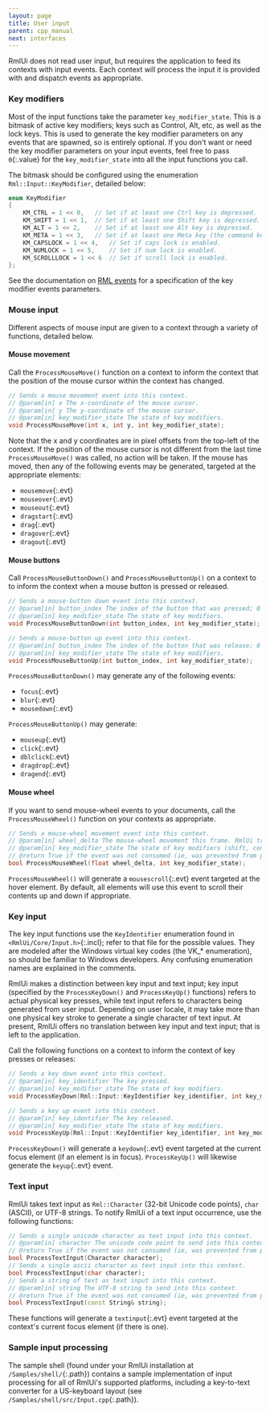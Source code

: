 ```yaml
---
layout: page
title: User input
parent: cpp_manual
next: interfaces
---
```


RmlUi does not read user input, but requires the application to feed its contexts with input events. Each context will process the input it is provided with and dispatch events as appropriate.

### Key modifiers

Most of the input functions take the parameter `key_modifier_state`. This is a bitmask of active key modifiers; keys such as Control, Alt, etc, as well as the lock keys. This is used to generate the key modifier parameters on any events that are spawned, so is entirely optional. If you don't want or need the key modifier parameters on your input events, feel free to pass `0`{:.value} for the `key_modifier_state` into all the input functions you call.

The bitmask should be configured using the enumeration `Rml::Input::KeyModifier`, detailed below:

```cpp
enum KeyModifier
{
	KM_CTRL = 1 << 0,	// Set if at least one Ctrl key is depressed.
	KM_SHIFT = 1 << 1,	// Set if at least one Shift key is depressed.
	KM_ALT = 1 << 2,	// Set if at least one Alt key is depressed.
	KM_META = 1 << 3,	// Set if at least one Meta key (the command key) is depressed.
	KM_CAPSLOCK = 1 << 4,	// Set if caps lock is enabled.
	KM_NUMLOCK = 1 << 5,	// Set if num lock is enabled.
	KM_SCROLLLOCK = 1 << 6	// Set if scroll lock is enabled.
};
```

See the documentation on [RML events](../rml/events.html#events) for a specification of the key modifier events parameters.

### Mouse input

Different aspects of mouse input are given to a context through a variety of functions, detailed below.

#### Mouse movement

Call the `ProcessMouseMove()` function on a context to inform the context that the position of the mouse cursor within the context has changed.

```cpp
// Sends a mouse movement event into this context.
// @param[in] x The x-coordinate of the mouse cursor.
// @param[in] y The y-coordinate of the mouse cursor.
// @param[in] key_modifier_state The state of key modifiers.
void ProcessMouseMove(int x, int y, int key_modifier_state);
```

Note that the x and y coordinates are in pixel offsets from the top-left of the context. If the position of the mouse cursor is not different from the last time `ProcessMouseMove()` was called, no action will be taken. If the mouse has moved, then any of the following events may be generated, targeted at the appropriate elements:

* `mousemove`{:.evt}
* `mouseover`{:.evt}
* `mouseout`{:.evt}
* `dragstart`{:.evt}
* `drag`{:.evt}
* `dragover`{:.evt}
* `dragout`{:.evt}

#### Mouse buttons

Call `ProcessMouseButtonDown()` and `ProcessMouseButtonUp()` on a context to to inform the context when a mouse button is pressed or released.

```cpp
// Sends a mouse-button down event into this context.
// @param[in] button_index The index of the button that was pressed; 0 for the left button, 1 for right, and any others from 2 onwards.
// @param[in] key_modifier_state The state of key modifiers.
void ProcessMouseButtonDown(int button_index, int key_modifier_state);

// Sends a mouse-button up event into this context.
// @param[in] button_index The index of the button that was release; 0 for the left button, 1 for right, and any others from 2 onwards.
// @param[in] key_modifier_state The state of key modifiers.
void ProcessMouseButtonUp(int button_index, int key_modifier_state);
```

`ProcessMouseButtonDown()` may generate any of the following events:

* `focus`{:.evt}
* `blur`{:.evt}
* `mousedown`{:.evt}

`ProcessMouseButtonUp()` may generate:

* `mouseup`{:.evt}
* `click`{:.evt}
* `dblclick`{:.evt}
* `dragdrop`{:.evt}
* `dragend`{:.evt}

#### Mouse wheel

If you want to send mouse-wheel events to your documents, call the `ProcessMouseWheel()` function on your contexts as appropriate.

```cpp
// Sends a mouse-wheel movement event into this context.
// @param[in] wheel_delta The mouse-wheel movement this frame. RmlUi treats a negative delta as up movement (away from the user), positive as down.
// @param[in] key_modifier_state The state of key modifiers (shift, control, caps-lock, etc) keys; this should be generated by ORing together members of the Input::KeyModifier enumeration.
// @return True if the event was not consumed (ie, was prevented from propagating by an element), false if it was.
bool ProcessMouseWheel(float wheel_delta, int key_modifier_state);
```

`ProcessMouseWheel()` will generate a `mousescroll`{:.evt} event targeted at the hover element. By default, all elements will use this event to scroll their contents up and down if appropriate.

### Key input

The key input functions use the `KeyIdentifier` enumeration found in `<RmlUi/Core/Input.h>`{:.incl}; refer to that file for the possible values. They are modeled after the Windows virtual key codes (the VK_* enumeration), so should be familiar to Windows developers. Any confusing enumeration names are explained in the comments.

RmlUi makes a distinction between key input and text input; key input (specified by the `ProcessKeyDown()` and `ProcessKeyUp()` functions) refers to actual physical key presses, while text input refers to characters being generated from user input. Depending on user locale, it may take more than one physical key stroke to generate a single character of text input. At present, RmlUi offers no translation between key input and text input; that is left to the application.

Call the following functions on a context to inform the context of key presses or releases:

```cpp
// Sends a key down event into this context.
// @param[in] key_identifier The key pressed.
// @param[in] key_modifier_state The state of key modifiers.
void ProcessKeyDown(Rml::Input::KeyIdentifier key_identifier, int key_modifier_state);

// Sends a key up event into this context.
// @param[in] key_identifier The key released.
// @param[in] key_modifier_state The state of key modifiers.
void ProcessKeyUp(Rml::Input::KeyIdentifier key_identifier, int key_modifier_state);
```

`ProcessKeyDown()` will generate a `keydown`{:.evt} event targeted at the current focus element (if an element is in focus). `ProcessKeyUp()` will likewise generate the `keyup`{:.evt} event.

### Text input

RmlUi takes text input as `Rml::Character` (32-bit Unicode code points), `char` (ASCII), or UTF-8 strings. To notify RmlUi of a text input occurrence, use the following functions:

```cpp
// Sends a single unicode character as text input into this context.
// @param[in] character The unicode code point to send into this context.
// @return True if the event was not consumed (ie, was prevented from propagating by an element), false if it was.
bool ProcessTextInput(Character character);
// Sends a single ascii character as text input into this context.
bool ProcessTextInput(char character);
// Sends a string of text as text input into this context.
// @param[in] string The UTF-8 string to send into this context.
// @return True if the event was not consumed (ie, was prevented from propagating by an element), false if it was.
bool ProcessTextInput(const String& string);
```

These functions will generate a `textinput`{:.evt} event targeted at the context's current focus element (if there is one).

### Sample input processing

The sample shell (found under your RmlUi installation at `/Samples/shell/`{:.path}) contains a sample implementation of input processing for all of RmlUi's supported platforms, including a key-to-text converter for a US-keyboard layout (see `/Samples/shell/src/Input.cpp`{:.path}). 